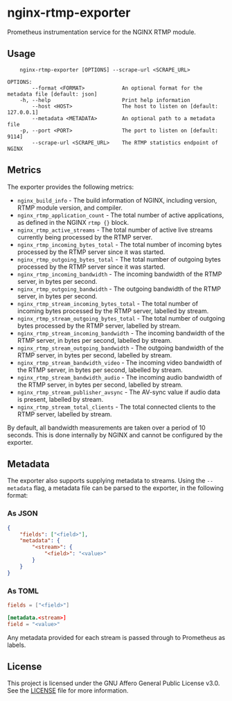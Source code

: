 # nginx-rtmp-exporter

Prometheus instrumentation service for the NGINX RTMP module.

## Usage

```
    nginx-rtmp-exporter [OPTIONS] --scrape-url <SCRAPE_URL>

OPTIONS:
        --format <FORMAT>            An optional format for the metadata file [default: json]
    -h, --help                       Print help information
        --host <HOST>                The host to listen on [default: 127.0.0.1]
        --metadata <METADATA>        An optional path to a metadata file
    -p, --port <PORT>                The port to listen on [default: 9114]
        --scrape-url <SCRAPE_URL>    The RTMP statistics endpoint of NGINX
```

## Metrics

The exporter provides the following metrics:

-   `nginx_build_info` - The build information of NGINX, including version, RTMP module version, and compiler.
-   `nginx_rtmp_application_count` - The total number of active applications, as defined in the NGINX `rtmp {}` block.
-   `nginx_rtmp_active_streams` - The total number of active live streams currently being processed by the RTMP server.
-   `nginx_rtmp_incoming_bytes_total` - The total number of incoming bytes processed by the RTMP server since it was started.
-   `nginx_rtmp_outgoing_bytes_total` - The total number of outgoing bytes processed by the RTMP server since it was started.
-   `nginx_rtmp_incoming_bandwidth` - The incoming bandwidth of the RTMP server, in bytes per second.
-   `nginx_rtmp_outgoing_bandwidth` - The outgoing bandwidth of the RTMP server, in bytes per second.
-   `nginx_rtmp_stream_incoming_bytes_total` - The total number of incoming bytes processed by the RTMP server, labelled by stream.
-   `nginx_rtmp_stream_outgoing_bytes_total` - The total number of outgoing bytes processed by the RTMP server, labelled by stream.
-   `nginx_rtmp_stream_incoming_bandwidth` - The incoming bandwidth of the RTMP server, in bytes per second, labelled by stream.
-   `nginx_rtmp_stream_outgoing_bandwidth` - The outgoing bandwidth of the RTMP server, in bytes per second, labelled by stream.
-   `nginx_rtmp_stream_bandwidth_video` - The incoming video bandwidth of the RTMP server, in bytes per second, labelled by stream.
-   `nginx_rtmp_stream_bandwidth_audio` - The incoming audio bandwidth of the RTMP server, in bytes per second, labelled by stream.
-   `nginx_rtmp_stream_publisher_avsync` - The AV-sync value if audio data is present, labelled by stream.
-   `nginx_rtmp_stream_total_clients` - The total connected clients to the RTMP server, labelled by stream.

By default, all bandwidth measurements are taken over a period of 10 seconds. This is done internally by NGINX and cannot be configured by the exporter.

## Metadata

The exporter also supports supplying metadata to streams. Using the `--metadata` flag, a metadata file can be parsed to the exporter, in the following format:

### As JSON

```json
{
	"fields": ["<field>"],
	"metadata": {
		"<stream>": {
			"<field>": "<value>"
		}
	}
}
```

### As TOML

```toml
fields = ["<field>"]

[metadata.<stream>]
field = "<value>"
```

Any metadata provided for each stream is passed through to Prometheus as labels.

## License

This project is licensed under the GNU Affero General Public License v3.0. See the [LICENSE](./LICENSE) file for more information.
